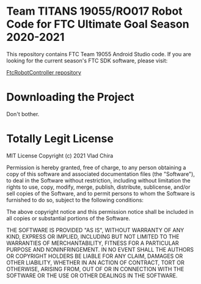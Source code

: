 # Team TITANS 19055/RO017 Robot Code for FTC Ultimate Goal Season 2020-2021
This repository contains FTC Team 19055 Android Studio code. If you are looking for the current season's FTC SDK software, please visit:

[FtcRobotController repository](https://github.com/FIRST-Tech-Challenge/FtcRobotController)

# Downloading the Project
Don't bother.

# Totally Legit License
MIT License Copyright (c) 2021 Vlad Chira

Permission is hereby granted, free of charge, to any person obtaining a copy
of this software and associated documentation files (the "Software"), to deal
in the Software without restriction, including without limitation the rights
to use, copy, modify, merge, publish, distribute, sublicense, and/or sell
copies of the Software, and to permit persons to whom the Software is
furnished to do so, subject to the following conditions:

The above copyright notice and this permission notice shall be included in all
copies or substantial portions of the Software.

THE SOFTWARE IS PROVIDED "AS IS", WITHOUT WARRANTY OF ANY KIND, EXPRESS OR
IMPLIED, INCLUDING BUT NOT LIMITED TO THE WARRANTIES OF MERCHANTABILITY,
FITNESS FOR A PARTICULAR PURPOSE AND NONINFRINGEMENT. IN NO EVENT SHALL THE
AUTHORS OR COPYRIGHT HOLDERS BE LIABLE FOR ANY CLAIM, DAMAGES OR OTHER
LIABILITY, WHETHER IN AN ACTION OF CONTRACT, TORT OR OTHERWISE, ARISING FROM,
OUT OF OR IN CONNECTION WITH THE SOFTWARE OR THE USE OR OTHER DEALINGS IN THE
SOFTWARE.
